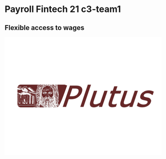 # Payroll Fintech 21 c3-team1
## Flexible access to wages
![img](https://raw.githubusercontent.com/enf3tri/fintech-21/main/frontend/FinTech21/ui/logo.jpg?token=ARPLJLQ4NTOATMCXNF7ZE2DAQU2LO)
